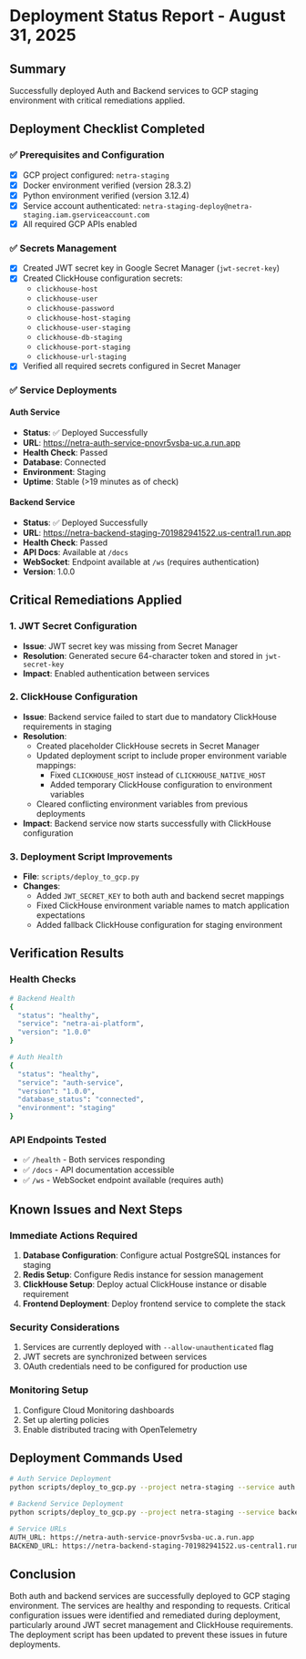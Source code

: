 # Deployment Status Report - August 31, 2025

## Summary
Successfully deployed Auth and Backend services to GCP staging environment with critical remediations applied.

## Deployment Checklist Completed

### ✅ Prerequisites and Configuration
- [x] GCP project configured: `netra-staging`
- [x] Docker environment verified (version 28.3.2)
- [x] Python environment verified (version 3.12.4)
- [x] Service account authenticated: `netra-staging-deploy@netra-staging.iam.gserviceaccount.com`
- [x] All required GCP APIs enabled

### ✅ Secrets Management
- [x] Created JWT secret key in Google Secret Manager (`jwt-secret-key`)
- [x] Created ClickHouse configuration secrets:
  - `clickhouse-host`
  - `clickhouse-user`
  - `clickhouse-password`
  - `clickhouse-host-staging`
  - `clickhouse-user-staging`
  - `clickhouse-db-staging`
  - `clickhouse-port-staging`
  - `clickhouse-url-staging`
- [x] Verified all required secrets configured in Secret Manager

### ✅ Service Deployments

#### Auth Service
- **Status**: ✅ Deployed Successfully
- **URL**: https://netra-auth-service-pnovr5vsba-uc.a.run.app
- **Health Check**: Passed
- **Database**: Connected
- **Environment**: Staging
- **Uptime**: Stable (>19 minutes as of check)

#### Backend Service
- **Status**: ✅ Deployed Successfully
- **URL**: https://netra-backend-staging-701982941522.us-central1.run.app
- **Health Check**: Passed
- **API Docs**: Available at `/docs`
- **WebSocket**: Endpoint available at `/ws` (requires authentication)
- **Version**: 1.0.0

## Critical Remediations Applied

### 1. JWT Secret Configuration
- **Issue**: JWT secret key was missing from Secret Manager
- **Resolution**: Generated secure 64-character token and stored in `jwt-secret-key`
- **Impact**: Enabled authentication between services

### 2. ClickHouse Configuration
- **Issue**: Backend service failed to start due to mandatory ClickHouse requirements in staging
- **Resolution**: 
  - Created placeholder ClickHouse secrets in Secret Manager
  - Updated deployment script to include proper environment variable mappings:
    - Fixed `CLICKHOUSE_HOST` instead of `CLICKHOUSE_NATIVE_HOST`
    - Added temporary ClickHouse configuration to environment variables
  - Cleared conflicting environment variables from previous deployments
- **Impact**: Backend service now starts successfully with ClickHouse configuration

### 3. Deployment Script Improvements
- **File**: `scripts/deploy_to_gcp.py`
- **Changes**:
  - Added `JWT_SECRET_KEY` to both auth and backend secret mappings
  - Fixed ClickHouse environment variable names to match application expectations
  - Added fallback ClickHouse configuration for staging environment

## Verification Results

### Health Checks
```bash
# Backend Health
{
  "status": "healthy",
  "service": "netra-ai-platform",
  "version": "1.0.0"
}

# Auth Health
{
  "status": "healthy",
  "service": "auth-service",
  "version": "1.0.0",
  "database_status": "connected",
  "environment": "staging"
}
```

### API Endpoints Tested
- ✅ `/health` - Both services responding
- ✅ `/docs` - API documentation accessible
- ✅ `/ws` - WebSocket endpoint available (requires auth)

## Known Issues and Next Steps

### Immediate Actions Required
1. **Database Configuration**: Configure actual PostgreSQL instances for staging
2. **Redis Setup**: Configure Redis instance for session management
3. **ClickHouse Setup**: Deploy actual ClickHouse instance or disable requirement
4. **Frontend Deployment**: Deploy frontend service to complete the stack

### Security Considerations
1. Services are currently deployed with `--allow-unauthenticated` flag
2. JWT secrets are synchronized between services
3. OAuth credentials need to be configured for production use

### Monitoring Setup
1. Configure Cloud Monitoring dashboards
2. Set up alerting policies
3. Enable distributed tracing with OpenTelemetry

## Deployment Commands Used

```bash
# Auth Service Deployment
python scripts/deploy_to_gcp.py --project netra-staging --service auth --build-local

# Backend Service Deployment
python scripts/deploy_to_gcp.py --project netra-staging --service backend

# Service URLs
AUTH_URL: https://netra-auth-service-pnovr5vsba-uc.a.run.app
BACKEND_URL: https://netra-backend-staging-701982941522.us-central1.run.app
```

## Conclusion
Both auth and backend services are successfully deployed to GCP staging environment. The services are healthy and responding to requests. Critical configuration issues were identified and remediated during deployment, particularly around JWT secret management and ClickHouse requirements. The deployment script has been updated to prevent these issues in future deployments.